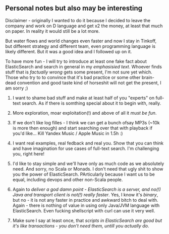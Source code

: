 ## Personal notes but also may be interesting

Disclaimer - originally I wanted to do it because I decided to leave the company and work on D language and get x2 the money, at least that much on paper. In reality it would still be a lot more.

But water flows and world changes even faster and now I stay in Tinkoff, but different strategy and different team, even programming language is likely different. But it was a good idea and I followed up on it.

To have more fun - I will try to introduce at least one fake fact about ElasticSearch and search in general in my *emphasisied text*. Whoever finds stuff that is *factually wrong* gets some present, I'm not sure yet which. Those who try to to convince that it's bad practice or some other brain-dead convention and good taste kind of horseshit will not get the present, I am sorry ;)

1. I want to shame bad stuff and make at least half of you "experts" on full-text search. As if there is somthing special about it to begin with, really.

2. More exploration, moar exploitation(!) and above of all it *must be fun*.

3. If we don't like log filles - I think we can get a bunch ofsay MP3s (~10k is more then enough) and start searching over that with playback if you'd like... Kill Yandex Music / Apple Music in 1.5h :)

4. I want real examples, real fedback and real you. Show that you can think and have imagination for use cases of full-text search. I'm challenging you, right here!

5. I'd like to stay simple and we'll have only as much code as we absolutely need. And sorry, no Scala or Monads. I don't need that ugly shit to show you the power of ElasticSearch. PArticularly because I want us to be equal, including devops and other non-Scala people.

6. Again to *deliver a god damn point* - *ElasticSearch is a server, and no(!) Java and transport client is not(!) really faster*. Yes, I know it's *binary*, but no - it is not any faster in practice and awkward bitch to deal with. Again - there is nothing of value in using only Java/JVM language with ElasticSearch. Even fucking shellscript with curl can use it very well.

7. Make sure I say at least once, that *scripts in ElasticSearch are good but it's like transactions* - *you don't need them, untill you actually do*.

